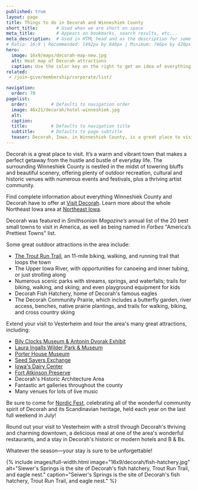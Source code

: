 ```yaml
---
published: true
layout: page
title: Things to do in Decorah and Winneshiek County
short_title:       # Used when we are short on space
meta_title:        # Appears on bookmarks, search results, etc...
meta_description:  # Used in HTML head and as the description for some search engines
# Ratio: 16:9 | Recommended: 1492px by 840px | Minimum: 746px by 420px
hero:
  image: 16x9/maps/decorah-map-new.jpg
  alt: Heat map of Decorah attractions
  caption: Use the color key on the right to get an idea of everything there is to do in Decorah! Vesterheim is located right downtown, in the heart of all the activity.
related:
 - /join-give/membership/corporate/list/

navigation:
  order: 70
pagelist:
  order:         # Defaults to navigation order
  image: 46x21/decorah/hotel-winneshiek.jpg
  alt:
  caption:   
  title:         # Defaults to navigation title
  subtitle:      # Defaults to page subtitle
  teaser: Decorah, Iowa, in Winneshiek County, is a great place to visit. Vesterheim is proud to be a part of this thriving community and to share information about the wonderful attractions and businesses you can find in the area.
---
```

Decorah is a great place to visit. It’s a warm and vibrant town that makes a perfect getaway from the hustle and bustle of everyday life. The surrounding Winneshiek County is nestled in the midst of towering bluffs and beautiful scenery, offering plenty of outdoor recreation, cultural and historic venues with numerous events and festivals, plus a thriving artist community. 

Find complete information about everything Winneshiek County and Decorah have to offer at [Visit Decorah](http://www.visitdecorah.com/). Learn more about the whole Northeast Iowa area at [Northeast Iowa](http://visitiowa.org/).

Decorah was featured in _Smithsonian Magazine’s_ annual list of the 20 best small towns to visit in America, as well as being named in _Forbes_ "America’s Prettiest Towns" list.

Some great outdoor attractions in the area include:

* [The Trout Run Trail](http://troutruntrail.com/), an 11-mile biking, walking, and running trail that loops the town
* The Upper Iowa River, with opportunities for canoeing and inner tubing, or just strolling along
* Numerous scenic parks with streams, springs, and waterfalls; trails for biking, walking, and skiing; and even playground equipment for kids
* Decorah Fish Hatchery, home of Decorah's famous eagles
* The Decorah Community Prairie, which includes a butterfly garden, river access, benches, native prairie plantings, and trails for walking, biking, and cross country skiing

Extend your visit to Vesterheim and tour the area's many great attractions, including:

* [Bily Clocks Museum & Antonin Dvorak Exhibit](http://www.bilyclocks.org/)
* [Laura Ingalls Wilder Park & Museum](http://www.lauraingallswilder.us/) 
* [Porter House Museum](http://www.porterhousemuseum.org/)
* [Seed Savers Exchange](http://www.seedsavers.org/)
* [Iowa's Dairy Center](http://www.iowadairycenter.com/)
* [Fort Atkinson Preserve](http://www.iowadnr.gov/Destinations/StateParksRecAreas/IowasStateParks/ParkDetails.aspx?ParkID=4&idAdminBoundary=229)
* Decorah's Historic Architecture Area
* Fantastic art galleries throughout the county
* Many venues for lots of live music 

Be sure to come for [Nordic Fest](http://www.nordicfest.com/), celebrating all of the wonderful community spirit of Decorah and its Scandinavian heritage, held each year on the last full weekend in July!

Round out your visit to Vesterheim with a stroll through Decorah's thriving and charming downtown, a delicious meal at one of the area's wonderful restaurants, and a stay in Decorah's historic or modern hotels and B & Bs.

Whatever the season—your stay is sure to be unforgettable!

{% include images/full-width.html image="16x9/decorah/fish-hatchery.jpg" alt="Siewer's Springs is the site of Decorah's fish hatchery, Trout Run Trail, and eagle nest." caption="Seiwer's Springs is the site of Decorah's fish hatchery, Trout Run Trail, and eagle nest." %}